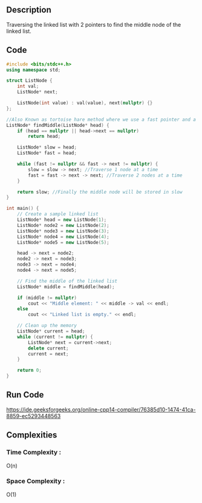 ## Description
Traversing the linked list with 2 pointers to find the middle node of the linked list.

## Code
```cpp
#include <bits/stdc++.h>
using namespace std;

struct ListNode {
    int val;
    ListNode* next;

    ListNode(int value) : val(value), next(nullptr) {}
};

//Also Known as tortoise hare method where we use a fast pointer and a slow pointer
ListNode* findMiddle(ListNode* head) {
    if (head == nullptr || head->next == nullptr)
        return head;

    ListNode* slow = head;
    ListNode* fast = head;

    while (fast != nullptr && fast -> next != nullptr) {
        slow = slow -> next; //Traverse 1 node at a time
        fast = fast -> next -> next; //Traverse 2 nodes at a time
    }

    return slow; //Finally the middle node will be stored in slow
}

int main() {
    // Create a sample linked list
    ListNode* head = new ListNode(1);
    ListNode* node2 = new ListNode(2);
    ListNode* node3 = new ListNode(3);
    ListNode* node4 = new ListNode(4);
    ListNode* node5 = new ListNode(5);

    head -> next = node2;
    node2 -> next = node3;
    node3 -> next = node4;
    node4 -> next = node5;

    // Find the middle of the linked list
    ListNode* middle = findMiddle(head);

    if (middle != nullptr)
        cout << "Middle element: " << middle -> val << endl;
    else
        cout << "Linked list is empty." << endl;

    // Clean up the memory
    ListNode* current = head;
    while (current != nullptr) {
        ListNode* next = current->next;
        delete current;
        current = next;
    }

    return 0;
}
```
## Run Code
https://ide.geeksforgeeks.org/online-cpp14-compiler/76385d10-1474-41ca-8859-ec5293448563

## Complexities
### Time Complexity  :
O(n)
### Space Complexity  :
O(1)

